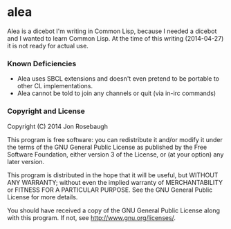 alea
====

Alea is a dicebot I'm writing in Common Lisp, because I needed a dicebot and I wanted to learn Common Lisp. At the time of this writing (2014-04-27) it is not ready for actual use.

### Known Deficiencies

* Alea uses SBCL extensions and doesn't even pretend to be portable to other CL implementations.
* Alea cannot be told to join any channels or quit (via in-irc commands)

### Copyright and License

Copyright (C) 2014 Jon Rosebaugh

This program is free software: you can redistribute it and/or modify it under the terms of the GNU General Public License as published by the Free Software Foundation, either version 3 of the License, or (at your option) any later version.

This program is distributed in the hope that it will be useful, but WITHOUT ANY WARRANTY; without even the implied warranty of MERCHANTABILITY or FITNESS FOR A PARTICULAR PURPOSE.  See the GNU General Public License for more details.

You should have received a copy of the GNU General Public License along with this program.  If not, see <http://www.gnu.org/licenses/>.

